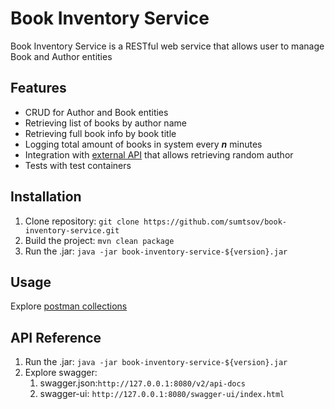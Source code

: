 # Book Inventory Service

Book Inventory Service is a RESTful web service that allows user to manage Book and Author entities

## Features

- CRUD for Author and Book entities
- Retrieving list of books by author name
- Retrieving full book info by book title
- Logging total amount of books in system every ***n*** minutes
- Integration with [external API](https://randomuser.me/documentation) that allows retrieving random author
- Tests with test containers

## Installation

1. Clone repository: ```git clone https://github.com/sumtsov/book-inventory-service.git```
1. Build the project: ```mvn clean package```
1. Run the .jar: ```java -jar book-inventory-service-${version}.jar```

## Usage

Explore [postman collections](https://github.com/sumtsov/book-inventory-service/tree/master/src/main/resources/postman-collections)

## API Reference

1. Run the .jar: ```java -jar book-inventory-service-${version}.jar```
1. Explore swagger:
    1. swagger.json:```http://127.0.0.1:8080/v2/api-docs```
    1. swagger-ui: ```http://127.0.0.1:8080/swagger-ui/index.html```